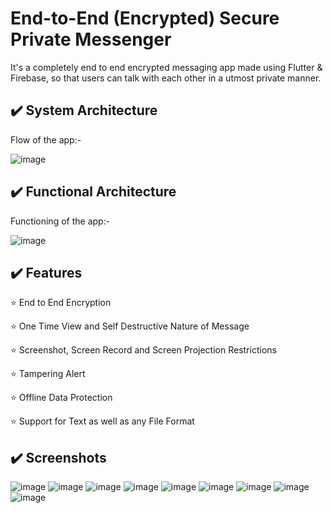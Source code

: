# End-to-End (Encrypted) Secure Private Messenger

It's a completely end to end encrypted messaging app made using Flutter & Firebase, so that users can talk with each other in a utmost private manner.  


## :heavy_check_mark: System Architecture

Flow of the app:-

![image](https://user-images.githubusercontent.com/42037845/139392697-76bdf082-bbd3-4993-a24a-5fdb9a516991.png)


## :heavy_check_mark: Functional Architecture

Functioning of the app:-

![image](https://user-images.githubusercontent.com/42037845/139391347-11d50589-5428-4c82-8c84-1f8de540bf8f.png)


## :heavy_check_mark: Features

:star: End to End Encryption

:star: One Time View and Self Destructive Nature of Message

:star: Screenshot, Screen Record and Screen Projection Restrictions

:star: Tampering Alert

:star: Offline Data Protection

:star: Support for Text as well as any File Format


## :heavy_check_mark: Screenshots

![image](https://user-images.githubusercontent.com/42037845/139390204-19c01604-105a-46da-bc00-57936b35f000.png)
![image](https://user-images.githubusercontent.com/42037845/139390274-0023ba66-0727-4158-abef-5a2e5c98cd0d.png)
![image](https://user-images.githubusercontent.com/42037845/139390290-1d9cfd6a-42d1-415a-8d69-b5cc525eede9.png)
![image](https://user-images.githubusercontent.com/42037845/139390311-71983e92-50d9-4c2f-97f3-52ee948fcb3f.png)
![image](https://user-images.githubusercontent.com/42037845/139390344-1e50aeda-fdc4-4c81-9d45-6d2974210e0c.png)
![image](https://user-images.githubusercontent.com/42037845/139390366-c90419aa-d184-4c18-ab64-8f081c20e8dd.png)
![image](https://user-images.githubusercontent.com/42037845/139390400-9c00e5b8-5f35-469d-980e-0ff1491e0d5b.png)
![image](https://user-images.githubusercontent.com/42037845/139390425-514d3280-31c2-4b58-972e-46f49cf50d83.png)
![image](https://user-images.githubusercontent.com/42037845/139390451-ceabf125-c67a-4d8b-8b35-4266ec7f748b.png)



